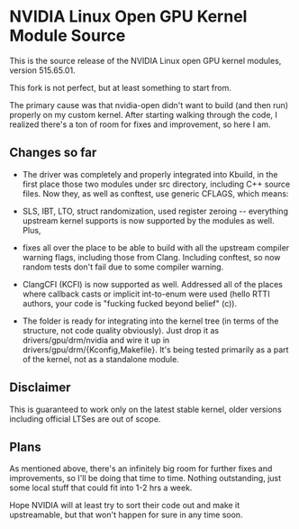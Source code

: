 # NVIDIA Linux Open GPU Kernel Module Source

This is the source release of the NVIDIA Linux open GPU kernel modules,
version 515.65.01.

This fork is not perfect, but at least something to start from.

The primary cause was that nvidia-open didn't want to build (and then run)
properly on my custom kernel. After starting walking through the code, I
realized there's a ton of room for fixes and improvement, so here I am.

## Changes so far

* The driver was completely and properly integrated into Kbuild, in the first
place those two modules under src directory, including C++ source files. Now
they, as well as conftest, use generic CFLAGS, which means:

* SLS, IBT, LTO, struct randomization, used register zeroing -- everything
upstream kernel supports is now supported by the modules as well. Plus,

* fixes all over the place to be able to build with all the upstream compiler
warning flags, including those from Clang. Including conftest, so now random
tests don't fail due to some compiler warning.

* ClangCFI (KCFI) is now supported as well. Addressed all of the places where
callback casts or implicit int-to-enum were used (hello RTTI authors, your
code is "fucking fucked beyond belief" (c)).

* The folder is ready for integrating into the kernel tree (in terms of the
structure, not code quality obviously). Just drop it as drivers/gpu/drm/nvidia
and wire it up in drivers/gpu/drm/{Kconfig,Makefile}. It's being tested
primarily as a part of the kernel, not as a standalone module.

## Disclaimer

This is guaranteed to work only on the latest stable kernel, older versions
including official LTSes are out of scope.

## Plans

As mentioned above, there's an infinitely big room for further fixes and
improvements, so I'll be doing that time to time. Nothing outstanding, just
some local stuff that could fit into 1-2 hrs a week.

Hope NVIDIA will at least try to sort their code out and make it
upstreamable, but that won't happen for sure in any time soon.
